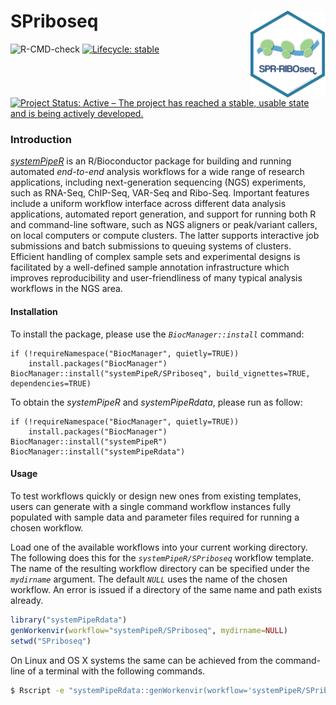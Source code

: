 # SPriboseq <img src="https://raw.githubusercontent.com/systemPipeR/SPriboseq/master/inst/extdata/SPriboseq.png" align="right" height="139" />

<!-- badges: start -->
![R-CMD-check](https://github.com/systemPipeR/SPriboseq/workflows/R-CMD-check/badge.svg)
[![Lifecycle: stable](https://lifecycle.r-lib.org/articles/figures/lifecycle-stable.svg)](https://www.tidyverse.org/lifecycle/#stable)
[![Project Status: Active – The project has reached a stable, usable state and is being actively developed.](https://www.repostatus.org/badges/latest/active.svg)](https://www.repostatus.org/#active)
<!-- badges: end -->

### Introduction

[_systemPipeR_](http://www.bioconductor.org/packages/devel/bioc/html/systemPipeR.html)
is an R/Bioconductor package for building and running automated *end-to-end*
analysis workflows for a wide range of research applications, including next-generation 
sequencing (NGS) experiments, such as RNA-Seq, ChIP-Seq, VAR-Seq and Ribo-Seq.
Important features include a uniform workflow interface across different data analysis 
applications, automated report generation, and support for running both R and command-line software,
such as NGS aligners or peak/variant callers, on local computers or compute
clusters. The latter supports interactive job submissions and batch submissions
to queuing systems of clusters. Efficient handling of complex sample sets and
experimental designs is facilitated by a well-defined sample annotation
infrastructure which improves reproducibility and user-friendliness of many
typical analysis workflows in the NGS area.

#### Installation 
To install the package, please use the _`BiocManager::install`_ command:
```
if (!requireNamespace("BiocManager", quietly=TRUE))
    install.packages("BiocManager")
BiocManager::install("systemPipeR/SPriboseq", build_vignettes=TRUE, dependencies=TRUE)
```
To obtain the *systemPipeR* and *systemPipeRdata*, please run as follow:
```
if (!requireNamespace("BiocManager", quietly=TRUE))
    install.packages("BiocManager")
BiocManager::install("systemPipeR")
BiocManager::install("systemPipeRdata")
```

#### Usage

To test workflows quickly or design new ones from existing templates, users can
generate with a single command workflow instances fully populated with sample data 
and parameter files required for running a chosen workflow.

Load one of the available workflows into your current working directory. 
The following does this for the _`systemPipeR/SPriboseq`_ workflow template. 
The name of the resulting workflow directory can be specified under the _`mydirname`_ argument. The default _`NULL`_  uses the name of the chosen workflow. An error is issued if a directory of the same name and path exists already. 

```r
library("systemPipeRdata") 
genWorkenvir(workflow="systemPipeR/SPriboseq", mydirname=NULL)
setwd("SPriboseq")
```

On Linux and OS X systems the same can be achieved from the command-line of a terminal with the following commands.

```bash
$ Rscript -e "systemPipeRdata::genWorkenvir(workflow='systemPipeR/SPriboseq', mydirname=NULL)"
```
